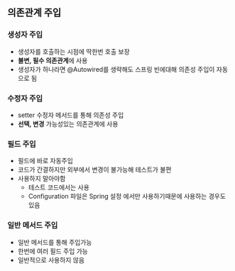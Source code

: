 ## 의존관계 주입

### 생성자 주입

- 생성자를 호출하는 시점에 딱한번 호출 보장
- **불변, 필수 의존관계**에 사용
- 생성자가 하나라면 @Autowired를 생략해도 스프링 빈에대해 의존성 주입이 자동으로 됨

### 수정자 주입

- setter 수정자 메서드를 통해 의존성 주입
- **선택, 변경** 가능성있는 의존관계에 사용

### 필드 주입

- 필드에 바로 자동주입
- 코드가 간결하지만 외부에서 변경이 불가능해 테스트가 불편
- 사용하지 말아야함
  - 테스트 코드에서는 사용
  - Configuration 파일은 Spring 설정 에서만 사용하기때문에 사용하는 경우도 있음

### 일반 메서드 주입

- 일반 메서드를 통해 주입가능
- 한번에 여러 필드 주입 가능
- 일반적으로 사용하지 않음

